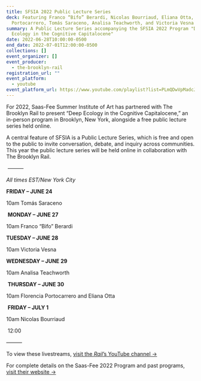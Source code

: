 ```yaml
---
title: SFSIA 2022 Public Lecture Series
deck: Featuring Franco “Bifo” Berardi, Nicolas Bourriaud, Eliana Otta, Florencia
  Portocarrero, Tomás Saraceno, Analisa Teachworth, and Victoria Vesna
summary: A Public Lecture Series accompanying the SFSIA 2022 Program "Deep
  Ecology in the Cognitive Capitalocene"
date: 2022-06-28T10:00:00-0500
end_date: 2022-07-01T12:00:00-0500
collections: []
event_organizer: []
event_producer:
  - the-brooklyn-rail
registration_url: ""
event_platform:
  - youtube
event_platform_url: https://www.youtube.com/playlist?list=PLmQDwVpMadcJPLw2Jki36Dl3sWh_XnUCv
---
```

For 2022, Saas-Fee Summer Institute of Art has partnered with The Brooklyn Rail to present “Deep Ecology in the Cognitive Capitalocene,” an in-person program in Brooklyn, New York, alongside a free public lecture series held online.

A central feature of SFSIA is a Public Lecture Series, which is free and open to the public to invite conversation, debate, and inquiry across communities. This year the public lecture series will be held online in collaboration with The Brooklyn Rail. 

 ——— 



*All times EST/New York City*

**FRIDAY – JUNE 24**

10am Tomás Saraceno

 **MONDAY – JUNE 27**

10am Franco “Bifo” Berardi

**TUESDAY – JUNE 28**

10am Victoria Vesna

**WEDNESDAY – JUNE 29**

10am Analisa Teachworth

 **THURSDAY – JUNE 30**

10am Florencia Portocarrero and Eliana Otta

 **FRIDAY – JULY 1**

10am Nicolas Bourriaud

 12:00

——— 

To view these livestreams, [visit the *Rail*’s YouTube channel →](https://www.youtube.com/playlist?list=PLmQDwVpMadcJPLw2Jki36Dl3sWh_XnUCv)

For complete details on the Saas-Fee 2022 Program and past programs, [visit their website →](https://sfsia.art/2022-new-york-city/)